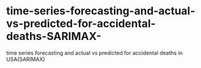 # time-series-forecasting-and-actual-vs-predicted-for-accidental-deaths-SARIMAX-
time series forecasting and actual vs predicted for accidental deaths in USA(SARIMAX)
